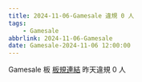 ```yaml
---
title: 2024-11-06-Gamesale 違規 0 人
tags:
    - Gamesale
abbrlink: 2024-11-06-Gamesale
date: Gamesale-2024-11-06 12:00:00
---
```

Gamesale 板 [板規連結](https://www.ptt.cc/bbs/Gossiping/M.1637425085.A.07D.html)
昨天違規 0 人
